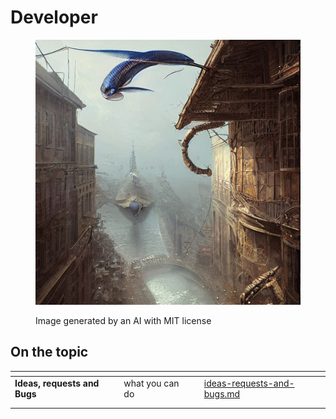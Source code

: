 # Developer

<figure><img src="../../.gitbook/assets/fcaef951-c353-48d5-afc4-587d51a220e2.jpeg" alt=""><figcaption><p>Image generated by an AI with MIT license</p></figcaption></figure>

## On the topic

<table data-view="cards"><thead><tr><th></th><th></th><th></th><th data-hidden data-card-target data-type="content-ref"></th></tr></thead><tbody><tr><td><strong>Ideas, requests and Bugs</strong></td><td>what you can do</td><td></td><td><a href="ideas-requests-and-bugs.md">ideas-requests-and-bugs.md</a></td></tr><tr><td></td><td></td><td></td><td></td></tr><tr><td></td><td></td><td></td><td></td></tr></tbody></table>
